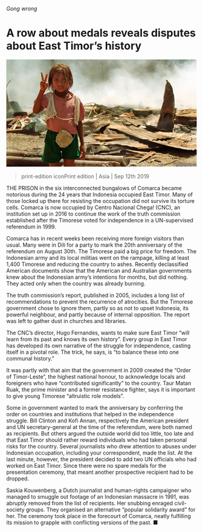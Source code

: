 ###### Gong wrong

# A row about medals reveals disputes about East Timor’s history 

![image](images/20190914_ASP003_1.jpg) 

> print-edition iconPrint edition | Asia | Sep 12th 2019 

THE PRISON in the six interconnected bungalows of Comarca became notorious during the 24 years that Indonesia occupied East Timor. Many of those locked up there for resisting the occupation did not survive its torture cells. Comarca is now occupied by Centro Nacional Chega! (CNC), an institution set up in 2016 to continue the work of the truth commission established after the Timorese voted for independence in a UN-supervised referendum in 1999. 

Comarca has in recent weeks been receiving more foreign visitors than usual. Many were in Dili for a party to mark the 20th anniversary of the referendum on August 30th. The Timorese paid a big price for freedom. The Indonesian army and its local militias went on the rampage, killing at least 1,400 Timorese and reducing the country to ashes. Recently declassified American documents show that the American and Australian governments knew about the Indonesian army’s intentions for months, but did nothing. They acted only when the country was already burning. 

The truth commission’s report, published in 2005, includes a long list of recommendations to prevent the recurrence of atrocities. But the Timorese government chose to ignore them, partly so as not to upset Indonesia, its powerful neighbour, and partly because of internal opposition. The report was left to gather dust in churches and libraries. 

The CNC’s director, Hugo Fernandes, wants to make sure East Timor “will learn from its past and knows its own history”. Every group in East Timor has developed its own narrative of the struggle for independence, casting itself in a pivotal role. The trick, he says, is “to balance these into one communal history.” 

It was partly with that aim that the government in 2009 created the “Order of Timor-Leste”, the highest national honour, to acknowledge locals and foreigners who have “contributed significantly” to the country. Taur Matan Ruak, the prime minister and a former resistance fighter, says it is important to give young Timorese “altruistic role models”. 

Some in government wanted to mark the anniversary by conferring the order on countries and institutions that helped in the independence struggle. Bill Clinton and Kofi Annan, respectively the American president and UN secretary-general at the time of the referendum, were both named as recipients. But others argued the outside world did too little, too late and that East Timor should rather reward individuals who had taken personal risks for the country. Several journalists who drew attention to abuses under Indonesian occupation, including your correspondent, made the list. At the last minute, however, the president decided to add two UN officials who had worked on East Timor. Since there were no spare medals for the presentation ceremony, that meant another prospective recipient had to be dropped. 

Saskia Kouwenberg, a Dutch journalist and human-rights campaigner who managed to smuggle out footage of an Indonesian massacre in 1991, was abruptly removed from the list of recipients. Her snubbing enraged civil-society groups. They organised an alternative “popular solidarity award” for her. The ceremony took place in the forecourt of Comarca, neatly fulfilling its mission to grapple with conflicting versions of the past. ■ 

